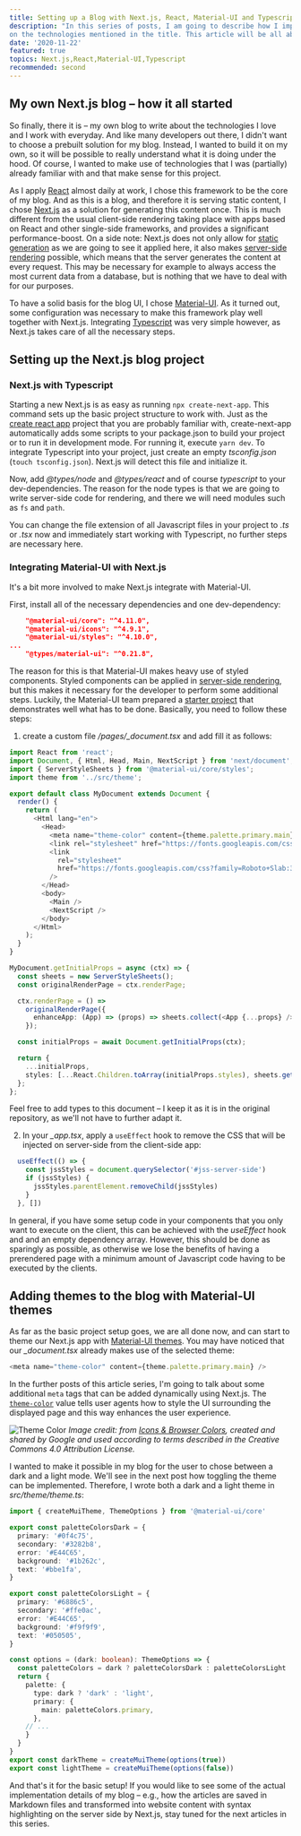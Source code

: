 ```yaml
---
title: Setting up a Blog with Next.js, React, Material-UI and Typescript
description: "In this series of posts, I am going to describe how I implemented the blog you are looking at. This blog is based 
on the technologies mentioned in the title. This article will be all about getting them to work together smoothly."
date: '2020-11-22'
featured: true
topics: Next.js,React,Material-UI,Typescript
recommended: second
---
```


## My own Next.js blog – how it all started 

So finally, there it is – my own blog to write about the technologies I love and I work with everyday. And like many developers 
out there, I didn't want to choose a prebuilt solution for my blog. Instead, I wanted to build it on my own, so it will be possible
to really understand what it is doing under the hood. Of course, I wanted to make use of technologies that I was (partially) already familiar with and 
that make sense for this project. 


As I apply [React](https://reactjs.org/) almost daily at work, I chose this framework to be the core of my blog. And as this is a blog, and therefore it is 
serving static content, I chose [Next.js](https://nextjs.org/) as a solution for generating this content once. This is much different
from the usual client-side rendering taking place with apps based on React and other single-side frameworks, and provides a significant
performance-boost. On a side note: Next.js does not only allow for [static generation](https://nextjs.org/docs/basic-features/pages#static-generation-recommended)
as we are going to see it applied here, it also makes [server-side rendering](https://nextjs.org/docs/basic-features/pages#server-side-rendering)
possible, which means that the server generates the content at every request. This may be necessary for example to always access the most current
data from a database, but is nothing that we have to deal with for our purposes.

To have a solid basis for the blog UI, I chose [Material-UI](https://material-ui.com/). As it turned out, some configuration was necessary to 
make this framework play well together with Next.js. Integrating [Typescript](https://www.typescriptlang.org/) was very simple however, as Next.js
takes care of all the necessary steps.

## Setting up the Next.js blog project

### Next.js with Typescript

Starting a new Next.js is as easy as running ``npx create-next-app``. This command sets up the basic project structure to work with.
Just as the [create react app](https://create-react-app.dev/) project that you are probably familiar with, create-next-app automatically 
adds some scripts to your package.json to build your project or to run it in development mode. For running it, execute ``yarn dev``.
To integrate Typescript into your project, just create an empty _tsconfig.json_ (``touch tsconfig.json``). Next.js will detect 
this file and initialize it. 

Now, add _@types/node_ and _@types/react_ and of course _typescript_ to your dev-dependencies. The reason for the node types is 
that we are going to write server-side code for rendering, and there we will need modules such as ``fs`` and ``path``.

You can change the file extension of all Javascript files in your project to _.ts_ or _.tsx_ now and immediately start
working with Typescript, no further steps are necessary here. 

### Integrating Material-UI with Next.js

It's a bit more involved to make Next.js integrate with Material-UI. 

First, install all of the necessary dependencies and one dev-dependency:
```json
    "@material-ui/core": "^4.11.0",
    "@material-ui/icons": "^4.9.1",
    "@material-ui/styles": "^4.10.0",
...
    "@types/material-ui": "^0.21.8",
```

The reason for this is that Material-UI makes heavy use of styled components. Styled components can be applied in [server-side rendering](https://styled-components.com/docs/advanced#server-side-rendering),
but this makes it necessary for the developer to perform some additional steps. Luckily, the Material-UI team prepared a [starter project](https://github.com/mui-org/material-ui/blob/master/examples/nextjs) that demonstrates 
well what has to be done. Basically, you need to follow these steps:

1. create a custom file _/pages/\_document.tsx_ and add fill it as follows:

```typescript
import React from 'react';
import Document, { Html, Head, Main, NextScript } from 'next/document';
import { ServerStyleSheets } from '@material-ui/core/styles';
import theme from '../src/theme';

export default class MyDocument extends Document {
  render() {
    return (
      <Html lang="en">
        <Head>
          <meta name="theme-color" content={theme.palette.primary.main} />
          <link rel="stylesheet" href="https://fonts.googleapis.com/css?family=Lato:300,400,500,700&display=swap" />
          <link
            rel="stylesheet"
            href="https://fonts.googleapis.com/css?family=Roboto+Slab:300,400,500,700&display=swap"
          />
        </Head>
        <body>
          <Main />
          <NextScript />
        </body>
      </Html>
    );
  }
}

MyDocument.getInitialProps = async (ctx) => {
  const sheets = new ServerStyleSheets();
  const originalRenderPage = ctx.renderPage;

  ctx.renderPage = () =>
    originalRenderPage({
      enhanceApp: (App) => (props) => sheets.collect(<App {...props} />),
    });

  const initialProps = await Document.getInitialProps(ctx);

  return {
    ...initialProps,
    styles: [...React.Children.toArray(initialProps.styles), sheets.getStyleElement()],
  };
};
```
Feel free to add types to this document – I keep it as it is in the original repository, as we'll not have to further adapt it.

2. In your _\_app.tsx_, apply a ``useEffect`` hook to remove the CSS that will be injected on server-side from the client-side app:

```typescript
  useEffect(() => {
    const jssStyles = document.querySelector('#jss-server-side')
    if (jssStyles) {
      jssStyles.parentElement.removeChild(jssStyles)
    }
  }, [])
``` 

In general, if you have some setup code in your components that you only want to execute on the client, this can be achieved with
the _useEffect_ hook and and an empty dependency array. However, this should be done as sparingly as possible, as otherwise we
lose the benefits of having a prerendered page with a minimum amount of Javascript code having to be executed by the clients.

## Adding themes to the blog with Material-UI themes

As far as the basic project setup goes, we are all done now, and can start to theme our Next.js app with [Material-UI themes](https://material-ui.com/customization/theming/). You may have noticed that our _\_document.tsx_ already makes use of the selected theme:
```typescript
<meta name="theme-color" content={theme.palette.primary.main} />
```
In the further posts of this article series, I'm going to talk about some additional ``meta`` tags that can be added dynamically
using Next.js. The [``theme-color``](https://developer.mozilla.org/en-US/docs/Web/HTML/Element/meta/name/theme-color) value tells 
user agents how to style the UI surrounding the displayed page and this way enhances the user experience.

![Theme Color](/images/theme-color.png)
_Image credit: from [Icons & Browser Colors](https://developers.google.com/web/fundamentals/design-and-ux/browser-customization), created and shared by Google and used according to terms described in the Creative Commons 4.0 Attribution License._

I wanted to make it possible in my blog for the user to chose between a dark and a light mode. We'll see in the next post how toggling the 
theme can be implemented. Therefore, I wrote both a dark and a light theme in _src/theme/theme.ts_:

```typescript
import { createMuiTheme, ThemeOptions } from '@material-ui/core'

export const paletteColorsDark = {
  primary: '#0f4c75',
  secondary: '#3282b8',
  error: '#E44C65',
  background: '#1b262c',
  text: '#bbe1fa',
}

export const paletteColorsLight = {
  primary: '#6886c5',
  secondary: '#ffe0ac',
  error: '#E44C65',
  background: '#f9f9f9',
  text: '#050505',
}

const options = (dark: boolean): ThemeOptions => {
  const paletteColors = dark ? paletteColorsDark : paletteColorsLight
  return {
    palette: {
      type: dark ? 'dark' : 'light',
      primary: {
        main: paletteColors.primary,
      },
    // ...
    }
  }
}
export const darkTheme = createMuiTheme(options(true))
export const lightTheme = createMuiTheme(options(false))
```

And that's it for the basic setup! If you would like to see some of the actual implementation details
of my blog – e.g., how the articles are saved in Markdown files and transformed into website content 
with syntax highlighting on the server side by Next.js, stay tuned for the next articles in this series. 